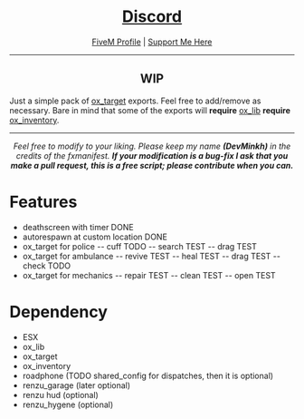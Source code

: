 <h1 align='center'><a href='https://discord.me/nlg'>Discord</a></h1>
<p align='center'><a href='https://forum.cfx.re/u/minkh/activity'>FiveM Profile</a> | <a href='https://www.paypal.com/paypalme/nativeliferp'>Support Me Here</a><br></p>

---
<h2 align='center'>WIP</h2>
<p>Just a simple pack of <a href='https://github.com/overextended/ox_target'>ox_target</a> exports. Feel free to add/remove as necessary. Bare in mind that some of the exports will <b>require</b> <a href='overextended/ox_lib'>ox_lib</a> <b>require</b> <a href='overextended/ox_inventory'>ox_inventory</a>.</p>

---

<p align='center'><i>Feel free to modify to your liking. Please keep my name <b>(DevMinkh)</b> in the credits of the fxmanifest. <b>If your modification is a bug-fix I ask that you make a pull request, this is a free script; please contribute when you can.</b></i></p>

# Features
- deathscreen with timer DONE
- autorespawn at custom location DONE
- ox_target for police
-- cuff TODO
-- search TEST
-- drag TEST
- ox_target for ambulance
-- revive TEST
-- heal TEST
-- drag TEST
-- check TODO
- ox_target for mechanics
-- repair TEST
-- clean TEST
-- open TEST

# Dependency
- ESX
- ox_lib
- ox_target
- ox_inventory
- roadphone (TODO shared_config for dispatches, then it is optional)
- renzu_garage (later optional)
- renzu hud (optional)
- renzu_hygene (optional)
